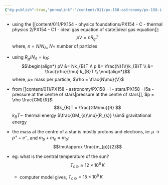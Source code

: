 ```yaml
---
{"dg-publish":true,"permalink":"/content/011/px-158-astronomy/px-158-i-stars/px-158-i5b-temperature-at-the-centre-of-stars/","noteIcon":"1","created":"2024-11-25T10:50:32.000+00:00","updated":"2024-11-26T23:13:58.068+00:00"}
---
```


- using the [[content/011/PX154 - physics foundations/PX154 - C - thermal physics 2/PX154 - C1 - ideal gas equation of state\|ideal gas equation]]: 
$$pV = nR_{g}T$$
	where, $n=N/N_{A}$, $N=$ number of particles
- using $R_{g}/N_{A}=k_B:$ 
$$\begin{align*}
		pV &= Nk_{B}T \\
		p &= \frac{N}{V}k_{B}T \\		
		&= \frac{\rho}{\mu} k_{B}T \\
	\end{align*}$$
	where, $\mu=$ mass per particle, $\rho = \frac{N\mu}{V}$
- from [[content/011/PX158 - astronomy/PX158 - I - stars/PX158 - I5a - pressure at the centre of stars\|pressure at the centre of stars]], $p = \rho \frac{GM}{R}$: 
$$k_{B}T = \frac{GM\mu}{R} $$
	$k_{B}T \sim$ thermal energy
	$\frac{GM_{s}\mu}{R_{s}} \sim$ gravitational energy

- the mass at the centre of a star is mostly protons and electrons, ie: $\mu \to p^{+}+e^{-}$, and $m_{p}+m_{e} \approx m_{p}:$ 
$$\mu\approx \frac{m_{p}}{2}$$
- eg: what is the central temperature of the sun?
	$$T_{c\,\odot} \approx 12\times10^{6}\,K$$
	- computer model gives, $T_{c\,\odot} = 15\times10^6\,K$

